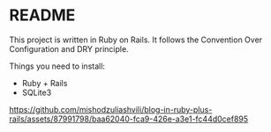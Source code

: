 # README

This project is written in Ruby on Rails. It follows the Convention Over Configuration and DRY principle.

Things you need to install:
  * Ruby + Rails
  * SQLite3



https://github.com/mishodzuliashvili/blog-in-ruby-plus-rails/assets/87991798/baa62040-fca9-426e-a3e1-fc44d0cef895

